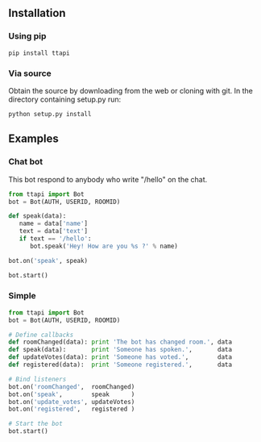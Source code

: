## Installation

### Using pip

    pip install ttapi

### Via source

Obtain the source by downloading from the web or cloning with git. In the
directory containing setup.py run:

    python setup.py install

## Examples

### Chat bot

This bot respond to anybody who write "/hello" on the chat.

```py
from ttapi import Bot
bot = Bot(AUTH, USERID, ROOMID)

def speak(data):
   name = data['name']
   text = data['text']
   if text == '/hello':
      bot.speak('Hey! How are you %s ?' % name)

bot.on('speak', speak)

bot.start()
```

### Simple

```py
from ttapi import Bot
bot = Bot(AUTH, USERID, ROOMID)

# Define callbacks
def roomChanged(data): print 'The bot has changed room.', data
def speak(data):       print 'Someone has spoken.',       data
def updateVotes(data): print 'Someone has voted.',        data
def registered(data):  print 'Someone registered.',       data

# Bind listeners
bot.on('roomChanged',  roomChanged)
bot.on('speak',        speak      )
bot.on('update_votes', updateVotes)
bot.on('registered',   registered )

# Start the bot
bot.start()
```
